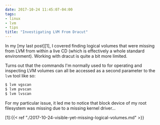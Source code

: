 ```yaml
---
date: 2017-10-24 11:45:07-04:00
tags:
- linux
- lvm
- tips
title: "Investigating LVM From Dracut"
---
```


In my [my last post][1], I covered finding logical volumes that were missing
from LVM from within a live CD (which is effectively a whole standard
environment). Working with dracut is quite a bit more limited.

Turns out that the commands I'm normally used to for operating and inspecting
LVM volumes can all be accessed as a second parameter to the `lvm` tool like so:

```sh
$ lvm vgscan
$ lvm pvscan
$ lvm lvscan
```

For my particular issue, it led me to notice that block device of my root
filesystem was missing due to a missing kernel driver...

[1]:{{< ref "./2017-10-24-visible-yet-missing-logical-volumes.md" >}}
